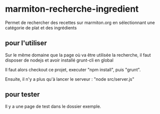 # marmiton-recherche-ingredient
Permet de rechercher des recettes sur marmiton.org en sélectionnant une catégorie de plat et des ingrédients

## pour l'utiliser
Sur le même domaine que la page où va être utilisée la recherche, il faut disposer de nodejs et avoir installé grunt-cli en global

Il faut alors checkout ce projet, executer "npm install", puis "grunt".

Ensuite, il n'y a plus qu'à lancer le serveur : "node src/server.js"

## pour tester
Il y a une page de test dans le dossier exemple.
